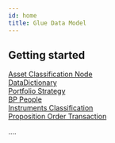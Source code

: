 ```yaml
---
id: home
title: Glue Data Model
---
```


## Getting started

[Asset Classification Node](Asset_Classification_Node) <br/>
[DataDictionary](DataDictionary) <br/>
[Portfolio Strategy](Portfolio_Strategy/Asset_Classification_Node) <br/>
[BP People](BP_People/Address) <br/>
[Instruments Classification](Instruments_Classification/Asset_Classification_Node) <br/>
[Proposition Order Transaction](Proposition_Order_Transaction/Currency) <br/>

....

